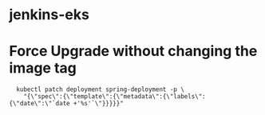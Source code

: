 # jenkins-eks

# Force Upgrade without changing the image tag
      kubectl patch deployment spring-deployment -p \
        "{\"spec\":{\"template\":{\"metadata\":{\"labels\":{\"date\":\"`date +'%s'`\"}}}}}"
